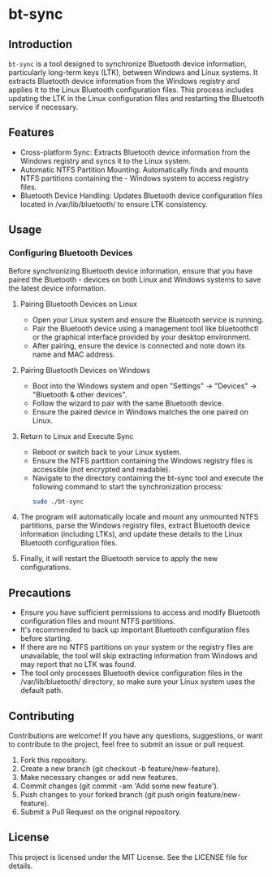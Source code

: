 # bt-sync

## Introduction
`bt-sync` is a tool designed to synchronize Bluetooth device information, particularly long-term keys (LTK), between Windows and Linux systems. It extracts Bluetooth device information from the Windows registry and applies it to the Linux Bluetooth configuration files. This process includes updating the LTK in the Linux configuration files and restarting the Bluetooth service if necessary.

## Features
- Cross-platform Sync: Extracts Bluetooth device information from the Windows registry and syncs it to the Linux system.
- Automatic NTFS Partition Mounting: Automatically finds and mounts NTFS partitions containing the - Windows system to access registry files.
- Bluetooth Device Handling: Updates Bluetooth device configuration files located in /var/lib/bluetooth/ to ensure LTK consistency.

## Usage
### Configuring Bluetooth Devices
Before synchronizing Bluetooth device information, ensure that you have paired the Bluetooth - devices on both Linux and Windows systems to save the latest device information.

1. Pairing Bluetooth Devices on Linux
    - Open your Linux system and ensure the Bluetooth service is running.
    - Pair the Bluetooth device using a management tool like bluetoothctl or the graphical interface provided by your desktop environment.
    - After pairing, ensure the device is connected and note down its name and MAC address.

1. Pairing Bluetooth Devices on Windows
    - Boot into the Windows system and open "Settings" -> "Devices" -> "Bluetooth & other devices".
    - Follow the wizard to pair with the same Bluetooth device.
    - Ensure the paired device in Windows matches the one paired on Linux.

1. Return to Linux and Execute Sync
    - Reboot or switch back to your Linux system.
    - Ensure the NTFS partition containing the Windows registry files is accessible (not encrypted and readable).
    - Navigate to the directory containing the bt-sync tool and execute the following command to start the synchronization process:
        ```bash
        sudo ./bt-sync
        ```

1. The program will automatically locate and mount any unmounted NTFS partitions, parse the Windows registry files, extract Bluetooth device information (including LTKs), and update these details to the Linux Bluetooth configuration files.
1. Finally, it will restart the Bluetooth service to apply the new configurations.

## Precautions
 - Ensure you have sufficient permissions to access and modify Bluetooth configuration files and mount NTFS partitions.
 - It's recommended to back up important Bluetooth configuration files before starting.
 - If there are no NTFS partitions on your system or the registry files are unavailable, the tool will skip extracting information from Windows and may report that no LTK was found.
 - The tool only processes Bluetooth device configuration files in the /var/lib/bluetooth/ directory, so make sure your Linux system uses the default path.

## Contributing
Contributions are welcome! If you have any questions, suggestions, or want to contribute to the project, feel free to submit an issue or pull request.

1. Fork this repository.
1. Create a new branch (git checkout -b feature/new-feature).
1. Make necessary changes or add new features.
1. Commit changes (git commit -am 'Add some new feature').
1. Push changes to your forked branch (git push origin feature/new-feature).
1. Submit a Pull Request on the original repository.

## License
This project is licensed under the MIT License. See the LICENSE file for details.

